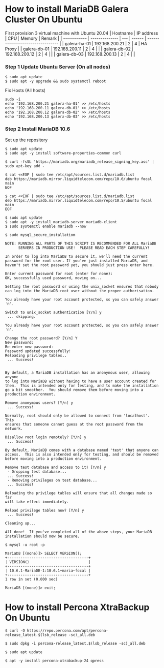 # How to install MariaDB Galera Cluster On Ubuntu

First provision 3 virtual machine with Ubuntu 20.04
| Hostname | IP address | CPU | Memory | Remark |
| ------------ | -------------- | --- | ------ | --------------------------------- |
| galera-ha-01 | 192.168.200.21 | 2 | 4 | HA Proxy |
| galera-db-01 | 192.168.200.11 | 2 | 4 | |
| galera-db-02 | 192.168.200.12 | 2 | 4 | |
| galera-db-03 | 192.168.200.13 | 2 | 4 | |

### Step 1 Update Ubuntu Server (On all nodes)

```
$ sudo apt update
$ sudo apt -y upgrade && sudo systemctl reboot
```

Fix Hosts (All hosts)

```
sudo -i
echo '192.168.200.21 galera-ha-01' >> /etc/hosts
echo '192.168.200.11 galera-db-01' >> /etc/hosts
echo '192.168.200.12 galera-db-02' >> /etc/hosts
echo '192.168.200.13 galera-db-03' >> /etc/hosts
```

### Step 2 Install MariaDB 10.6

Set up the repository

```
$ sudo apt update
$ sudo apt -y install software-properties-common curl

$ curl -fsSL 'https://mariadb.org/mariadb_release_signing_key.asc' | sudo apt-key add -

$ cat <<EOF | sudo tee /etc/apt/sources.list.d/mariadb.list
deb https://mariadb.mirror.liquidtelecom.com/repo/10.6/ubuntu focal main
EOF

$ cat <<EOF | sudo tee /etc/apt/sources.list.d/mariadb.list
deb https://mariadb.mirror.liquidtelecom.com/repo/10.5/ubuntu focal main
EOF
```

```
$ sudo apt update
$ sudo apt -y install mariadb-server mariadb-client
$ sudo systemctl enable mariadb --now
```

```
$ sudo mysql_secure_installation

NOTE: RUNNING ALL PARTS OF THIS SCRIPT IS RECOMMENDED FOR ALL MariaDB
      SERVERS IN PRODUCTION USE!  PLEASE READ EACH STEP CAREFULLY!

In order to log into MariaDB to secure it, we'll need the current
password for the root user. If you've just installed MariaDB, and
haven't set the root password yet, you should just press enter here.

Enter current password for root (enter for none):
OK, successfully used password, moving on...

Setting the root password or using the unix_socket ensures that nobody
can log into the MariaDB root user without the proper authorisation.

You already have your root account protected, so you can safely answer 'n'.

Switch to unix_socket authentication [Y/n] y
 ... skipping.

You already have your root account protected, so you can safely answer 'n'.

Change the root password? [Y/n] Y
New password:
Re-enter new password:
Password updated successfully!
Reloading privilege tables..
 ... Success!


By default, a MariaDB installation has an anonymous user, allowing anyone
to log into MariaDB without having to have a user account created for
them.  This is intended only for testing, and to make the installation
go a bit smoother.  You should remove them before moving into a
production environment.

Remove anonymous users? [Y/n] y
 ... Success!

Normally, root should only be allowed to connect from 'localhost'.  This
ensures that someone cannot guess at the root password from the network.

Disallow root login remotely? [Y/n] y
 ... Success!

By default, MariaDB comes with a database named 'test' that anyone can
access.  This is also intended only for testing, and should be removed
before moving into a production environment.

Remove test database and access to it? [Y/n] y
 - Dropping test database...
 ... Success!
 - Removing privileges on test database...
 ... Success!

Reloading the privilege tables will ensure that all changes made so far
will take effect immediately.

Reload privilege tables now? [Y/n] y
 ... Success!

Cleaning up...

All done!  If you've completed all of the above steps, your MariaDB
installation should now be secure.
```

```
$ mysql -u root -p

MariaDB [(none)]> SELECT VERSION();
+-------------------------------------+
| VERSION()                           |
+-------------------------------------+
| 10.6.1-MariaDB-1:10.6.1+maria~focal |
+-------------------------------------+
1 row in set (0.000 sec)

MariaDB [(none)]> exit;
```

# How to install Percona XtraBackup On Ubuntu

```
$ curl -O https://repo.percona.com/apt/percona-release_latest.$(lsb_release -sc)_all.deb

$ sudo dpkg -i percona-release_latest.$(lsb_release -sc)_all.deb

$ sudo apt update

$ apt -y install percona-xtrabackup-24 qpress

```
